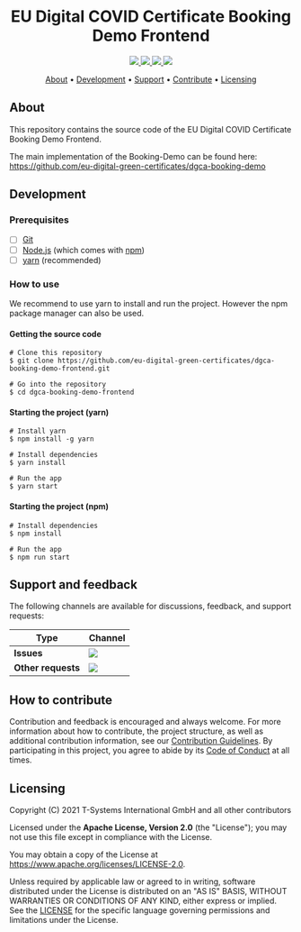 <h1 align="center">
   EU Digital COVID Certificate Booking Demo Frontend
</h1>

<p align="center">
  <a href="https://github.com/eu-digital-green-certificates/dgca-booking-demo-frontend/actions/workflows/ci-main.yml" title="ci-main.yml">
    <img src="https://github.com/eu-digital-green-certificates/dgca-booking-demo-frontend/actions/workflows/ci-main.yml/badge.svg">
  </a>
  <a href="/../../commits/" title="Last Commit">
    <img src="https://img.shields.io/github/last-commit/eu-digital-green-certificates/dgca-booking-demo-frontend?style=flat">
  </a>
  <a href="/../../issues" title="Open Issues">
    <img src="https://img.shields.io/github/issues/eu-digital-green-certificates/dgca-booking-demo-frontend?style=flat">
  </a>
  <a href="./LICENSE" title="License">
    <img src="https://img.shields.io/badge/License-Apache%202.0-green.svg?style=flat">
  </a>
</p>

<p align="center">
  <a href="#about">About</a> •
  <a href="#development">Development</a> •
  <a href="#support-and-feedback">Support</a> •
  <a href="#how-to-contribute">Contribute</a> •
  <a href="#licensing">Licensing</a>
</p>

## About

This repository contains the source code of the EU Digital COVID Certificate Booking Demo Frontend.

The main implementation of the Booking-Demo can be found here:
https://github.com/eu-digital-green-certificates/dgca-booking-demo

## Development

### Prerequisites

- [ ] [Git](https://git-scm.com/)
- [ ] [Node.js](https://nodejs.org/en/download/) (which comes with [npm](https://www.npmjs.com/))
- [ ] [yarn](https://yarnpkg.com/) (recommended)

### How to use
We recommend to use yarn to install and run the project. However the npm package manager can also be used.

#### Getting the source code
```
# Clone this repository
$ git clone https://github.com/eu-digital-green-certificates/dgca-booking-demo-frontend.git

# Go into the repository
$ cd dgca-booking-demo-frontend
```

#### Starting the project (yarn)
```
# Install yarn
$ npm install -g yarn

# Install dependencies
$ yarn install

# Run the app
$ yarn start
```

#### Starting the project (npm)
```
# Install dependencies
$ npm install

# Run the app
$ npm run start
```

## Support and feedback

The following channels are available for discussions, feedback, and support requests:

| Type                     | Channel                                                |
| ------------------------ | ------------------------------------------------------ |
| **Issues**    | <a href="/../../issues" title="Open Issues"><img src="https://img.shields.io/github/issues/eu-digital-green-certificates/dgca-booking-demo-frontend?style=flat"></a>  |
| **Other requests**    | <a href="mailto:opensource@telekom.de" title="Email DGC Team"><img src="https://img.shields.io/badge/email-DGC%20team-green?logo=mail.ru&style=flat-square&logoColor=white"></a>   |

## How to contribute  

Contribution and feedback is encouraged and always welcome. For more information about how to contribute, the project structure, 
as well as additional contribution information, see our [Contribution Guidelines](./CONTRIBUTING.md). By participating in this 
project, you agree to abide by its [Code of Conduct](./CODE_OF_CONDUCT.md) at all times.

## Licensing

Copyright (C) 2021 T-Systems International GmbH and all other contributors

Licensed under the **Apache License, Version 2.0** (the "License"); you may not use this file except in compliance with the License.

You may obtain a copy of the License at https://www.apache.org/licenses/LICENSE-2.0.

Unless required by applicable law or agreed to in writing, software distributed under the License is distributed on an "AS IS" 
BASIS, WITHOUT WARRANTIES OR CONDITIONS OF ANY KIND, either express or implied. See the [LICENSE](./LICENSE) for the specific 
language governing permissions and limitations under the License.
